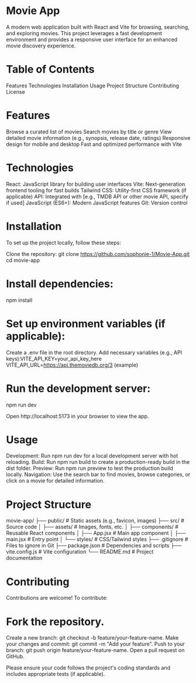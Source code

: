 #  Movie App
A modern web application built with React and Vite for browsing, searching, and exploring movies. This project leverages a fast development environment and provides a responsive user interface for an enhanced movie discovery experience.
#  Table of Contents

Features
Technologies
Installation
Usage
Project Structure
Contributing
License

#  Features

Browse a curated list of movies
Search movies by title or genre
View detailed movie information (e.g., synopsis, release date, ratings)
Responsive design for mobile and desktop
Fast and optimized performance with Vite

#  Technologies

React: JavaScript library for building user interfaces
Vite: Next-generation frontend tooling for fast builds
Tailwind CSS: Utility-first CSS framework (if applicable)
API: Integrated with [e.g., TMDB API or other movie API, specify if used]
JavaScript (ES6+): Modern JavaScript features
Git: Version control

#  Installation
To set up the project locally, follow these steps:

Clone the repository:
git clone https://github.com/sophonie-1/Movie-App.git
cd movie-app


# Install dependencies:
npm install


# Set up environment variables (if applicable):

Create a .env file in the root directory.
Add necessary variables (e.g., API keys):VITE_API_KEY=your_api_key_here
VITE_API_URL=https://api.themoviedb.org/3 (example)




# Run the development server:
npm run dev

Open http://localhost:5173 in your browser to view the app.


# Usage

Development: Run npm run dev for a local development server with hot reloading.
Build: Run npm run build to create a production-ready build in the dist folder.
Preview: Run npm run preview to test the production build locally.
Navigation: Use the search bar to find movies, browse categories, or click on a movie for detailed information.

# Project Structure
movie-app/
├── public/               # Static assets (e.g., favicon, images)
├── src/                  # Source code
│   ├── assets/           # Images, fonts, etc.
│   ├── components/       # Reusable React components
│   ├── App.jsx           # Main app component
│   ├── main.jsx          # Entry point
│   └── styles/           # CSS/Tailwind styles
├── .gitignore            # Files to ignore in Git
├── package.json          # Dependencies and scripts
├── vite.config.js        # Vite configuration
└── README.md             # Project documentation

# Contributing
Contributions are welcome! To contribute:

# Fork the repository.
Create a new branch: git checkout -b feature/your-feature-name.
Make your changes and commit: git commit -m "Add your feature".
Push to your branch: git push origin feature/your-feature-name.
Open a pull request on GitHub.

Please ensure your code follows the project's coding standards and includes appropriate tests (if applicable).

